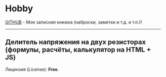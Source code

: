 # Hobby
[GITHUB](https://github.com) - Моя записная книжка (наброски, заметки и т.д. и т.п.)!

<hr>

## Делитель напряжения на двух резисторах (формулы, расчёты, калькулятор на HTML + JS)

Лицензия (License): **Free**.

![]()


